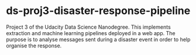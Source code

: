 # ds-proj3-disaster-response-pipeline
Project 3 of the Udacity Data Science Nanodegree. This implements extraction and machine learning pipelines deployed in a web app. The purpose is to analyse messages sent during a disaster event in order to help organise the response.
